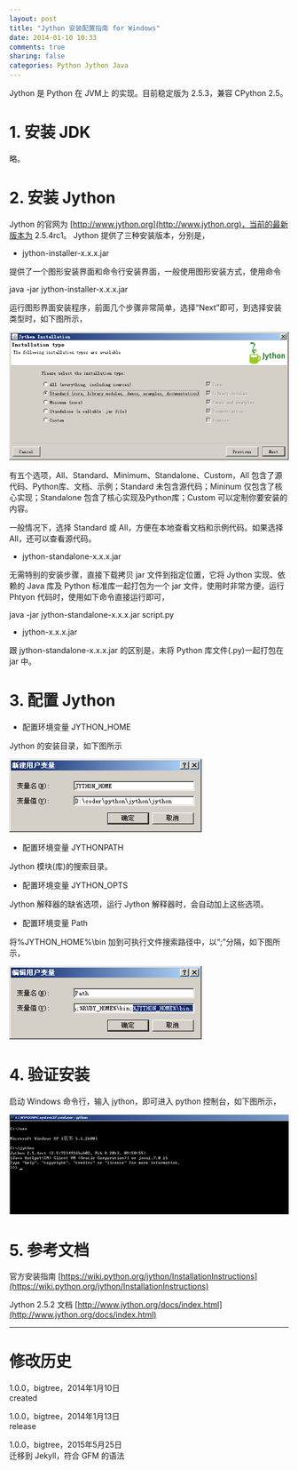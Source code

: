 ```yaml
---
layout: post
title: "Jython 安装配置指南 for Windows"
date: 2014-01-10 10:33
comments: true
sharing: false
categories: Python Jython Java
---
```

Jython 是 Python 在 JVM上 的实现。目前稳定版为 2.5.3，兼容 CPython 2.5。


# 1. 安装 JDK

略。

# 2. 安装 Jython

Jython 的官网为 [http://www.jython.org](http://www.jython.org)，当前的最新版本为 2.5.4rc1。
Jython 提供了三种安装版本，分别是，

* jython-installer-x.x.x.jar

提供了一个图形安装界面和命令行安装界面，一般使用图形安装方式，使用命令

java -jar jython-installer-x.x.x.jar

运行图形界面安装程序，前面几个步骤非常简单，选择“Next”即可，到选择安装类型时，如下图所示，

![Jython安装类型选择](/resources/img/2014-01-10-windowsxia-jythonan-zhuang-zhi-nan/install_type.png)

有五个选项，All、Standard、Minimum、Standalone、Custom，All 包含了源代码、Python库、文档、示例；Standard 未包含源代码；Mininum 仅包含了核心实现；Standalone 包含了核心实现及Python库；Custom 可以定制你要安装的内容。

一般情况下，选择 Standard 或 All，方便在本地查看文档和示例代码。如果选择 All，还可以查看源代码。

* jython-standalone-x.x.x.jar

无需特别的安装步骤，直接下载拷贝 jar 文件到指定位置，它将 Jython 实现、依赖的 Java 库及 Python
标准库一起打包为一个 jar 文件，使用时非常方便，运行 Phtyon 代码时，使用如下命令直接运行即可，

java -jar jython-standalone-x.x.x.jar script.py

* jython-x.x.x.jar

跟 jython-standalone-x.x.x.jar 的区别是，未将 Python 库文件(.py)一起打包在 jar 中。

# 3. 配置 Jython

* 配置环境变量 JYTHON_HOME

Jython 的安装目录，如下图所示

![Jythoh Home](/resources/img/2014-01-10-windowsxia-jythonan-zhuang-zhi-nan/jython_home.png)

* 配置环境变量 JYTHONPATH

Jython 模块(库)的搜索目录。

* 配置环境变量 JYTHON_OPTS

Jython 解释器的缺省选项，运行 Jython 解释器时，会自动加上这些选项。

* 配置环境变量 Path

将%JYTHON_HOME%\bin 加到可执行文件搜索路径中，以“;”分隔，如下图所示，

![Executable Path](/resources/img/2014-01-10-windowsxia-jythonan-zhuang-zhi-nan/jython_path.png)

# 4. 验证安装

启动 Windows 命令行，输入 jython，即可进入 python 控制台，如下图所示，

![Jython Console](/resources/img/2014-01-10-windowsxia-jythonan-zhuang-zhi-nan/console.png)

# 5. 参考文档

官方安装指南 [https://wiki.python.org/jython/InstallationInstructions](https://wiki.python.org/jython/InstallationInstructions)

Jython 2.5.2 文档 [http://www.jython.org/docs/index.html](http://www.jython.org/docs/index.html)

- - -

# 修改历史
1.0.0，bigtree，2014年1月10日  
created  

1.0.0，bigtree，2014年1月13日  
release

1.0.0，bigtree，2015年5月25日  
迁移到 Jekyll，符合 GFM 的语法
